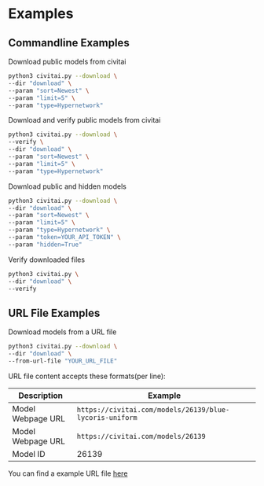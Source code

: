 # Examples

## Commandline Examples

Download public models from civitai
```bash
python3 civitai.py --download \
--dir "download" \
--param "sort=Newest" \
--param "limit=5" \
--param "type=Hypernetwork"
```

Download and verify public models from civitai
```bash
python3 civitai.py --download \
--verify \
--dir "download" \
--param "sort=Newest" \
--param "limit=5" \
--param "type=Hypernetwork"
```

Download public and hidden models
```bash
python3 civitai.py --download \
--dir "download" \
--param "sort=Newest" \
--param "limit=5" \
--param "type=Hypernetwork" \
--param "token=YOUR_API_TOKEN" \
--param "hidden=True"
```

Verify downloaded files
```bash
python3 civitai.py \
--dir "download" \
--verify
```

## URL File Examples

Download models from a URL file
```bash
python3 civitai.py --download \
--dir "download" \
--from-url-file "YOUR_URL_FILE"
```

URL file content accepts these formats(per line):

|Description|Example|
|--|--|
|Model Webpage URL|`https://civitai.com/models/26139/blue-lycoris-uniform`|
|Model Webpage URL|`https://civitai.com/models/26139`|
|Model ID|26139|

You can find a example URL file [here](url_file/url_list.txt)
